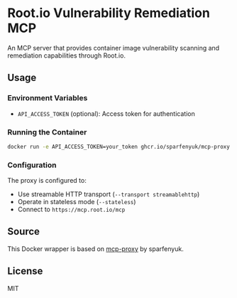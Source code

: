 # Root.io Vulnerability Remediation MCP

An MCP server that provides container image vulnerability scanning and remediation capabilities through Root.io.

## Usage

### Environment Variables

- `API_ACCESS_TOKEN` (optional): Access token for authentication

### Running the Container

```bash
docker run -e API_ACCESS_TOKEN=your_token ghcr.io/sparfenyuk/mcp-proxy:latest
```

### Configuration

The proxy is configured to:
- Use streamable HTTP transport (`--transport streamablehttp`)
- Operate in stateless mode (`--stateless`)
- Connect to `https://mcp.root.io/mcp`

## Source

This Docker wrapper is based on [mcp-proxy](https://github.com/sparfenyuk/mcp-proxy) by sparfenyuk.

## License

MIT